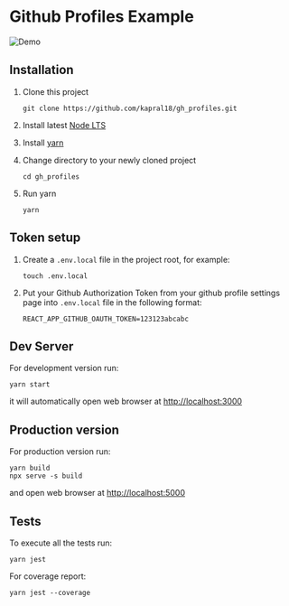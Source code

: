 # Github Profiles Example

![Demo](https://user-images.githubusercontent.com/1625373/46836616-8ab83180-cdb2-11e8-8246-d96afdc867ad.gif)

## Installation

1. Clone this project 

    ```
    git clone https://github.com/kapral18/gh_profiles.git
    ```

2. Install latest [Node LTS](https://nodejs.org/en/download/)
3. Install [yarn](https://yarnpkg.com/lang/en/docs/install/#mac-stable)
4. Change directory to your newly cloned project
    ```
    cd gh_profiles
    ```
5. Run yarn
    ```
    yarn
    ```

## Token setup

1. Create a `.env.local` file in the project root, for example:

    ```
    touch .env.local
    ``` 
2. Put your Github Authorization Token from your github profile settings page 
into `.env.local` file in the following format:

    ```
    REACT_APP_GITHUB_OAUTH_TOKEN=123123abcabc
    ```

## Dev Server

For development version run:

```
yarn start
```

it will automatically open web browser at [http://localhost:3000](http://localhost:3000)

## Production version

For production version run:

```
yarn build
npx serve -s build
```

and open web browser at [http://localhost:5000](http://localhost:5000)

## Tests

To execute all the tests run:

```
yarn jest
```

For coverage report: 

```
yarn jest --coverage
```


